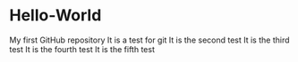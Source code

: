 # Hello-World
My first GitHub repository
It is a test for git
It is the second test
It is the third test
It is the fourth test
It is the fifth test
